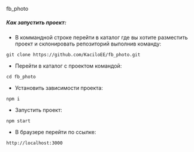 fb_photo
##### Как запустить проект:

- В коммандной строке перейти в каталог где вы хотите разместить проект и склонировать репозиторий выполнив команду:
```
git clone https://github.com/KaciloEE/fb_photo.git
```
- Перейти в каталог с проектом командой:
```
cd fb_photo
```
- Установить зависимости проекта:
```
npm i
```
- Запустить проект:

```
npm start
```
- В браузере перейти по ссылке:
```
http://localhost:3000
```

